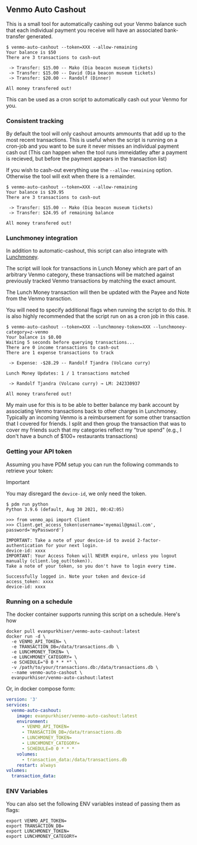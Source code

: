 ## Venmo Auto Cashout

This is a small tool for automatically cashing out your Venmo balance such that
each individual payment you receive will have an associated bank-transfer
generated.

```
$ venmo-auto-cashout --token=XXX --allow-remaining
Your balance is $50
There are 3 transactions to cash-out

 -> Transfer: $15.00 -- Mako (Dia beacon museum tickets)
 -> Transfer: $15.00 -- David (Dia beacon museum tickets)
 -> Transfer: $20.00 -- Randolf (Dinner)

All money transfered out!
```

This can be used as a cron script to automatically cash out your Venmo for you.

### Consistent tracking

By default the tool will only cashout amounts ammounts that add up to the most
recent transactions. This is useful when the script is running on a cron-job
and you want to be sure it never misses an individual payment cash out (This
can happen when the tool runs immeidatley after a payment is recieved, but
before the payment appears in the transaction list)

If you wish to cash-out everything use the `--allow-remaining` option.
Otherwise the tool will exit when there is a remainder.

```
$ venmo-auto-cashout --token=XXX --allow-remaining
Your balance is $39.95
There are 3 transactions to cash-out

 -> Transfer: $15.00 -- Mako (Dia beacon museum tickets)
 -> Transfer: $24.95 of remaining balance

All money transfered out!
```

### Lunchmoney integration

In addition to automatic-cashout, this script can also integrate with
[Lunchmoney](https://lunchmoney.app/).

The script will look for transactions in Lunch Money which are part of an
arbitrary Venmo category, these transactions will be matched against previously
tracked Venmo transactions by matching the exact amount.

The Lunch Money transaction will then be updated with the Payee and Note from
the Venmo transction.

You will need to specify additional flags when running the script to do this.
It is also highly recommended that the script run on as a cron job in this case.

```
$ venmo-auto-cashout --token=XXX --lunchmoney-token=XXX --lunchmoney-category=z-venmo
Your balance is $0.00
Waiting 5 seconds before querying transactions...
There are 0 income transactions to cash-out
There are 1 expense transactions to track

 -> Expense: -$28.29 -- Randolf Tjandra (Volcano curry)

Lunch Money Updates: 1 / 1 transactions matched

 -> Randolf Tjandra (Volcano curry) → LM: 242330937

All money transfered out!
```

My main use for this is to be able to better balance my bank account by
associating Venmo transactions back to other charges in Lunchmoney. Typically
an incoming Venmo is a reimbursement for some other transaction that I covered
for friends. I split and then group the transaction that was to cover my
friends such that my categories reflect my "true spend" (e.g., I don't have a
bunch of \$100+ restaurants transactions)

### Getting your API token

Assuming you have PDM setup you can run the following commands to retrieve your
token:

> [!IMPORTANT]
> You may disregard the `device-id`, we only need the token.

```
$ pdm run python
Python 3.9.6 (default, Aug 30 2021, 00:42:05)

>>> from venmo_api import Client
>>> Client.get_access_token(username='myemail@gmail.com', password='myPassword')

IMPORTANT: Take a note of your device-id to avoid 2-factor-authentication for your next login.
device-id: xxxx
IMPORTANT: Your Access Token will NEVER expire, unless you logout manually (client.log_out(token)).
Take a note of your token, so you don't have to login every time.

Successfully logged in. Note your token and device-id
access_token: xxxx
device-id: xxxx
```

### Running on a schedule

The docker container supports running this script on a schedule. Here's how

```shell
docker pull evanpurkhiser/venmo-auto-cashout:latest
docker run -d \
  -e VENMO_API_TOKEN= \
  -e TRANSACTION_DB=/data/transactions.db \
  -e LUNCHMONEY_TOKEN= \
  -e LUNCHMONEY_CATEGORY= \
  -e SCHEDULE="0 0 * * *" \
  -v /path/to/your/transactions.db:/data/transactions.db \
  --name venmo-auto-cashout \
  evanpurkhiser/venmo-auto-cashout:latest
```

Or, in docker compose form:

```yaml
version: '3'
services:
  venmo-auto-cashout:
    image: evanpurkhiser/venmo-auto-cashout:latest
    environment:
      - VENMO_API_TOKEN=
      - TRANSACTION_DB=/data/transactions.db
      - LUNCHMONEY_TOKEN=
      - LUNCHMONEY_CATEGORY=
      - SCHEDULE=0 0 * * *
    volumes:
      - transaction_data:/data/transactions.db
    restart: always
volumes:
  transaction_data:
```

### ENV Variables

You can also set the following ENV variables instead of passing them as flags:

```
export VENMO_API_TOKEN=
export TRANSACTION_DB=
export LUNCHMONEY_TOKEN=
export LUNCHMONEY_CATEGORY=
```